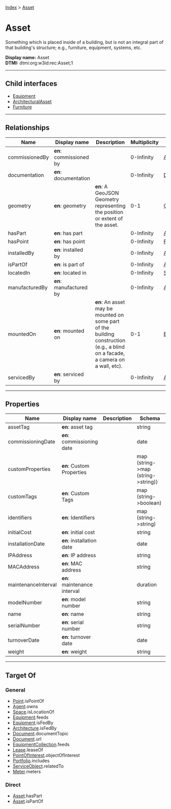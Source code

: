 [Index](../index.md) > [Asset](#)
# Asset

Something which is placed inside of a building, but is not an integral part of that building's structure; e.g., furniture, equipment, systems, etc.


**Display name:** Asset<br />
**DTMI:** dtmi:org:w3id:rec:Asset;1

---

## Child interfaces
* [Equipment](Equipment/Equipment.md)
* [ArchitecturalAsset](Architectural-/ArchitecturalAsset.md)
* [Furniture](Furniture/Furniture.md)

---

## Relationships

|Name|Display name|Description|Multiplicity|Target|Properties|Writable|
|-|-|-|-|-|-|-|
|commissionedBy|**en**: commissioned by||0-Infinity|[Agent](../Agent/Agent.md)||True|
|documentation|**en**: documentation||0-Infinity|[Document](../Information/Document/Document.md)||True|
|geometry|**en**: geometry|**en**: A GeoJSON Geometry representing the position or extent of the asset.|0-1|[Geometry](../Information/Geometry/Geometry.md)||True|
|hasPart|**en**: has part||0-Infinity|[Asset](#)||True|
|hasPoint|**en**: has point||0-Infinity|[Point](../Point/Point.md)||True|
|installedBy|**en**: installed by||0-Infinity|[Agent](../Agent/Agent.md)||True|
|isPartOf|**en**: is part of||0-Infinity|[Asset](#)||True|
|locatedIn|**en**: located in||0-Infinity|[Space](../Space/Space.md)||True|
|manufacturedBy|**en**: manufactured by||0-Infinity|[Agent](../Agent/Agent.md)||True|
|mountedOn|**en**: mounted on|**en**: An asset may be mounted on some part of the building construction (e.g., a blind on a facade, a camera on a wall, etc).|0-1|[BuildingElement](../BuildingElement/BuildingElement.md)||True|
|servicedBy|**en**: serviced by||0-Infinity|[Agent](../Agent/Agent.md)||True|

---

## Properties

|Name|Display name|Description|Schema|Writable|
|-|-|-|-|-|
|assetTag|**en**: asset tag||string|True|
|commissioningDate|**en**: commissioning date||date|True|
|customProperties|**en**: Custom Properties||map (string->map (string->string))|True|
|customTags|**en**: Custom Tags||map (string->boolean)|True|
|identifiers|**en**: Identifiers||map (string->string)|True|
|initialCost|**en**: initial cost||string|True|
|installationDate|**en**: installation date||date|True|
|IPAddress|**en**: IP address||string|True|
|MACAddress|**en**: MAC address||string|True|
|maintenanceInterval|**en**: maintenance interval||duration|True|
|modelNumber|**en**: model number||string|True|
|name|**en**: name||string|True|
|serialNumber|**en**: serial number||string|True|
|turnoverDate|**en**: turnover date||date|True|
|weight|**en**: weight||string|True|

---

## Target Of
### General
* [Point](../Point/Point.md).isPointOf
* [Agent](../Agent/Agent.md).owns
* [Space](../Space/Space.md).isLocationOf
* [Equipment](Equipment/Equipment.md).feeds
* [Equipment](Equipment/Equipment.md).isFedBy
* [Architecture](../Space/Architecture/Architecture.md).isFedBy
* [Document](../Information/Document/Document.md).documentTopic
* [Document](../Information/Document/Document.md).url
* [EquipmentCollection](../Collection/Equipment-.md).feeds
* [Lease](../Event/Lease.md).leaseOf
* [PointOfInterest](../Information/PointOfInterest.md).objectOfInterest
* [Portfolio](../Collection/Portfolio.md).includes
* [ServiceObject](../Information/ServiceObject/ServiceObject.md).relatedTo
* [Meter](Equipment/Meter/Meter.md).meters
### Direct
* [Asset](#).hasPart
* [Asset](#).isPartOf
